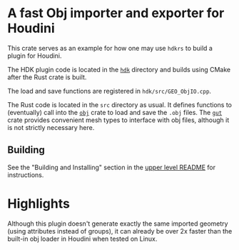 # A fast Obj importer and exporter for Houdini

This crate serves as an example for how one may use `hdkrs` to build a plugin for Houdini.

The HDK plugin code is located in the [`hdk`](hdk) directory and builds using
CMake after the Rust crate is built.

The load and save functions are registered in `hdk/src/GEO_ObjIO.cpp`.

The Rust code is located in the `src` directory as usual. It defines
functions to (eventually) call into the [`obj`](https://github.com/kvark/obj)
crate to load and save the `.obj` files. The [`gut`](https://crates.io/crates/gut) crate provides convenient mesh types to interface with obj files, although it is not strictly necessary here.

## Building

See the "Building and Installing" section in the [upper level README](../README.md) for instructions.

# Highlights

Although this plugin doesn't generate exactly the same imported geometry (using attributes instead of groups), it can already be over 2x faster than the built-in obj loader in Houdini when tested on Linux.